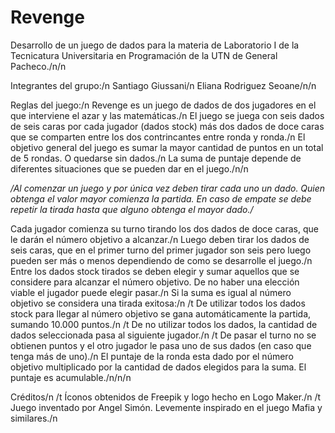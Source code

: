 # Revenge

Desarrollo de un juego de dados para la materia de Laboratorio I de la Tecnicatura Universitaria en Programación de la UTN de General Pacheco./n/n

Integrantes del grupo:/n
  Santiago Giussani/n
  Eliana Rodriguez Seoane/n/n


Reglas del juego:/n
  Revenge es un juego de dados de dos jugadores en el que interviene el azar y las matemáticas./n
  El juego se juega con seis dados de seis caras por cada jugador (dados stock) más dos dados de doce caras que se comparten entre los dos contrincantes entre ronda y ronda./n
  El objetivo general del juego es sumar la mayor cantidad de puntos en un total de 5 rondas. O quedarse sin dados./n
  La suma de puntaje depende de diferentes situaciones que se pueden dar en el juego./n/n

  */Al comenzar un juego y por única vez deben tirar cada uno un dado. Quien obtenga el valor mayor comienza la partida.
    En caso de empate se debe repetir la tirada hasta que alguno obtenga el mayor dado./*

  Cada jugador comienza su turno tirando los dos dados de doce caras, que le darán el número objetivo a alcanzar./n
  Luego deben tirar los dados de seis caras, que en el primer turno del primer jugador son seis pero luego pueden ser más o menos dependiendo de como se desarrolle el juego./n
  Entre los dados stock tirados se deben elegir y sumar aquellos que se considere para alcanzar el número objetivo. De no haber una elección viable el jugador puede elegir pasar./n
  Si la suma es igual al número objetivo se considera una tirada exitosa:/n
    /t De utilizar todos los dados stock para llegar al número objetivo se gana automáticamente la partida, sumando 10.000 puntos./n
    /t De no utilizar todos los dados, la cantidad de dados seleccionada pasa al siguiente jugador./n
    /t De pasar el turno no se obtienen puntos y el otro jugador le pasa uno de sus dados (en caso que tenga más de uno)./n
  El puntaje de la ronda esta dado por el número objetivo multiplicado por la cantidad de dados elegidos para la suma. El puntaje es acumulable./n/n/n




Créditos/n
 /t Íconos obtenidos de Freepik y logo hecho en Logo Maker./n
 /t Juego inventado por Angel Simón. Levemente inspirado en el juego Mafia y similares./n
